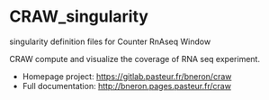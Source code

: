 # CRAW_singularity
singularity definition files for Counter RnAseq Window


CRAW compute and visualize the coverage of RNA seq experiment.
* Homepage project: https://gitlab.pasteur.fr/bneron/craw 
* Full documentation: http://bneron.pages.pasteur.fr/craw
